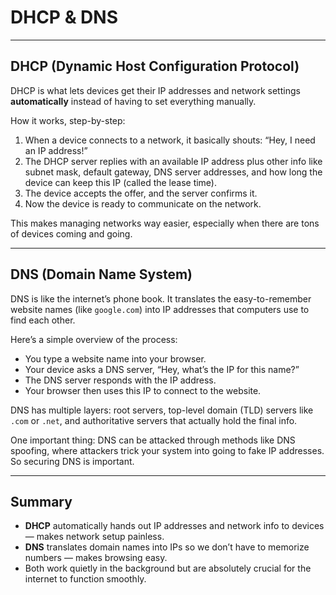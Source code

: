 # DHCP & DNS

---

## DHCP (Dynamic Host Configuration Protocol)

DHCP is what lets devices get their IP addresses and network settings **automatically** instead of having to set everything manually.

How it works, step-by-step:  
1. When a device connects to a network, it basically shouts: “Hey, I need an IP address!”  
2. The DHCP server replies with an available IP address plus other info like subnet mask, default gateway, DNS server addresses, and how long the device can keep this IP (called the lease time).  
3. The device accepts the offer, and the server confirms it.  
4. Now the device is ready to communicate on the network.

This makes managing networks way easier, especially when there are tons of devices coming and going.

---

## DNS (Domain Name System)

DNS is like the internet’s phone book. It translates the easy-to-remember website names (like `google.com`) into IP addresses that computers use to find each other.

Here’s a simple overview of the process:  
- You type a website name into your browser.  
- Your device asks a DNS server, “Hey, what’s the IP for this name?”  
- The DNS server responds with the IP address.  
- Your browser then uses this IP to connect to the website.

DNS has multiple layers: root servers, top-level domain (TLD) servers like `.com` or `.net`, and authoritative servers that actually hold the final info.  

One important thing: DNS can be attacked through methods like DNS spoofing, where attackers trick your system into going to fake IP addresses. So securing DNS is important.

---

## Summary

- **DHCP** automatically hands out IP addresses and network info to devices — makes network setup painless.  
- **DNS** translates domain names into IPs so we don’t have to memorize numbers — makes browsing easy.  
- Both work quietly in the background but are absolutely crucial for the internet to function smoothly.
